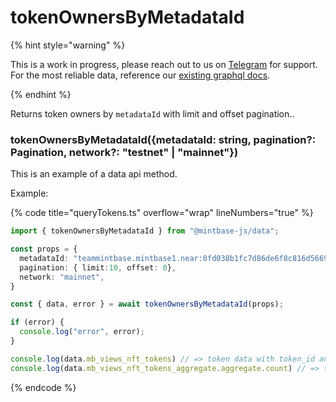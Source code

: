 
# tokenOwnersByMetadataId

{% hint style="warning" %}

This is a work in progress, please reach out to us on [Telegram](https://t.me/mintdev) for support.
For the most reliable data, reference our [existing graphql docs](https://docs.mintbase.io/dev/read-data/mintbase-graph).

{% endhint %}

Returns token owners by `metadataId` with limit and offset pagination..

### tokenOwnersByMetadataId({metadataId: string, pagination?: Pagination, network?: "testnet" | "mainnet"})

This is an example of a data api method.

Example:

{% code title="queryTokens.ts" overflow="wrap" lineNumbers="true" %}

```typescript
import { tokenOwnersByMetadataId } from "@mintbase-js/data";

const props = {
  metadataId: "teammintbase.mintbase1.near:0fd038b1fc7d86de6f8c816d5669accc",
  pagination: { limit:10, offset: 0},
  network: "mainnet",
}

const { data, error } = await tokenOwnersByMetadataId(props);

if (error) {
  console.log("error", error);
}

console.log(data.mb_views_nft_tokens) // => token data with token_id and owner
console.log(data.mb_views_nft_tokens_aggregate.aggregate.count) // => token counter

```

{% endcode %}
